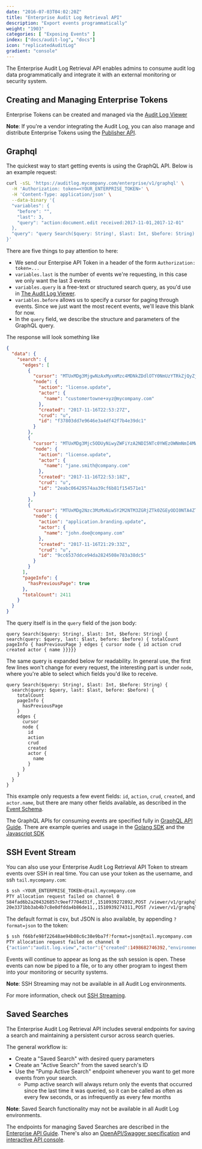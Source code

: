 ```yaml
---
date: "2016-07-03T04:02:20Z"
title: "Enterprise Audit Log Retrieval API"
description: "Export events programmatically"
weight: "1903"
categories: [ "Exposing Events" ]
index: ["docs/audit-log", "docs"]
icon: "replicatedAuditLog"
gradient: "console"
---
```


The Enterprise Audit Log Retrieval API enables admins to consume audit log data programmatically and integrate it with an external monitoring or security system.


## Creating and Managing Enterprise Tokens

Enterprise Tokens can be created and managed via the [Audit Log Viewer](/docs/audit-log/exposing-events/viewer/)


**Note**: If you're a vendor integrating the Audit Log, you can also manage and distribute Enterprise Tokens using the [Publisher API](/docs/audit-log/apis/publisher-api/).

## Graphql

The quickest way to start getting events is using the GraphQL API. Below is an example request:

```sh
curl -sSL 'https://auditlog.mycompany.com/enterprise/v1/graphql' \
  -H 'Authorization: token=<YOUR_ENTERPRISE_TOKEN>' \
  -H 'Content-Type: application/json' \
  --data-binary '{
  "variables": {
    "before": "",
    "last": 3,
    "query": "action:document.edit received:2017-11-01,2017-12-01"
  },
  "query": "query Search($query: String!, $last: Int, $before: String) { search(query: $query, last: $last, before: $before) { totalCount pageInfo { hasPreviousPage } edges { cursor node { id action crud created actor { name }}}}}"
}'
```

There are five things to pay attention to here:

- We send our Enterpise API Token in a header of the form `Authorization: token=...`
- `variables.last` is the number of events we're requesting, in this case we only want the last 3 events
- `variables.query` is a free-text or structured search query, as you'd use in [The Audit Log Viewer](/docs/audit-log/exposing-events/viewer/#search).
- `variables.before` allows us to specify a cursor for paging through events. Since we just want the most recent events, we'll leave this blank for now.
- In the `query` field, we describe the structure and parameters of the GraphQL query.


The response will look something like

```json
{
  "data": {
    "search": {
      "edges": [
        {
          "cursor": "MTUxMDg3MjgwNzAxMyxmMzc4MDNkZDdlOTY0NmUzYTRkZjQyZjdiNGUzOWRjMQ==",
          "node": {
            "action": "license.update",
            "actor": {
              "name": "customertowne+xyz@mycompany.com"
            },
            "created": "2017-11-16T22:53:27Z",
            "crud": "u",
            "id": "f37803dd7e9646e3a4df42f7b4e39dc1"
          }
        },
        {
          "cursor": "MTUxMDg3Mjc5ODUyNiwyZWFiYzA2NDI5NTc0YWEzOWNmNmI4MWYxNTQ1NzFlMQ==",
          "node": {
            "action": "license.update",
            "actor": {
              "name": "jane.smith@company.com"
            },
            "created": "2017-11-16T22:53:18Z",
            "crud": "u",
            "id": "2eabc06429574aa39cf6b81f154571e1"
          }
        },
        {
          "cursor": "MTUxMDg2Nzc3MzMxNiw5Y2M2NTM3ZGRjZTk0ZGEyODI0NTA4ZTc4M2EzOGRjNQ==",
          "node": {
            "action": "application.branding.update",
            "actor": {
              "name": "john.doe@company.com"
            },
            "created": "2017-11-16T21:29:33Z",
            "crud": "u",
            "id": "9cc6537ddce94da2824508e783a38dc5"
          }
        }
      ],
      "pageInfo": {
        "hasPreviousPage": true
      },
      "totalCount": 2411
    }
  }
}
```

The query itself is in the `query` field of the json body:

```
query Search($query: String!, $last: Int, $before: String) { search(query: $query, last: $last, before: $before) { totalCount pageInfo { hasPreviousPage } edges { cursor node { id action crud created actor { name }}}}}
```

The same query is expanded below for readability. In general use, the first few lines won't change for every request, the interesting part is under `node`, where you're able to select which fields you'd like to receive.

```
query Search($query: String!, $last: Int, $before: String) {
  search(query: $query, last: $last, before: $before) {
    totalCount
    pageInfo {
      hasPreviousPage
    }
    edges {
      cursor
      node {
        id
        action
        crud
        created
        actor {
          name
        }
      }
    }
  }
}
```


This example only requests a few event fields: `id`, `action`, `crud`, `created`, and `actor.name`, but there are many other fields available, as described in the [Event Schema](/docs/audit-log/apis/graphql/#event).


The GraphQL APIs for consuming events are specified fully in [GraphQL API Guide](/docs/audit-log/apis/graphql/). There are example queries and usage in the [Golang SDK](https://github.com/retracedhq/retraced-go/blob/master/graphql.go#L216) and the [Javascript SDK](https://github.com/retracedhq/retraced-js/blob/master/src/graphql.ts#L334)


## SSH Event Stream

You can also use your Enterprise Audit Log Retrieval API Token to stream events over SSH in real time. You can use your token as the username, and ssh `tail.mycompany.com`:

```sh
$ ssh <YOUR_ENTERPRISE_TOKEN>@tail.mycompany.com
PTY allocation request failed on channel 0
584fad6b2a204326857c9eef7704d31f,,1510939272892,POST /viewer/v1/graphql,35.186.223.140,audit.log.view,r,"{""action"":""audit.log.view"",""crud"":""r"",""actor"":{""id"":""27c92eb3f5ce849b9866edd12f8fdef8""},""group"":{""id"":""1ff0ab86bcb8f9fcd67936db08b80600""},""description"":""POST /viewer/v1/graphql"",""source_ip"":""35.186.223.140""}",1ff0ab86bcb8f9fcd67936db08b80600,51e79795f89b4454a883a3a49d03d6ea,7a691d01114a494ba9d77eb302edce6a,Replicated QA,16132,1494456302651,1510939272911,27c92eb3f5ce849b9866edd12f8fdef8,dexter+qa@replicated.com,51e79795f89b4454a883a3a49d03d6ea,7a691d01114a494ba9d77eb302edce6a,,1498682746392,1498682746393,1510939272927,,,,,,,,,
20e3371bb3ab4b7c8e0dfdda4b86de11,,1510939274311,POST /viewer/v1/graphql,35.186.223.140,audit.log.view,r,"{""action"":""audit.log.view"",""crud"":""r"",""actor"":{""id"":""27c92eb3f5ce849b9866edd12f8fdef8""},""group"":{""id"":""1ff0ab86bcb8f9fcd67936db08b80600""},""description"":""POST /viewer/v1/graphql"",""source_ip"":""35.186.223.140""}",1ff0ab86bcb8f9fcd67936db08b80600,51e79795f89b4454a883a3a49d03d6ea,7a691d01114a494ba9d77eb302edce6a,Replicated QA,16133,1494456302651,1510939274324,27c92eb3f5ce849b9866edd12f8fdef8,dexter+qa@replicated.com,51e79795f89b4454a883a3a49d03d6ea,7a691d01114a494ba9d77eb302edce6a,,1498682746392,1498682746393,1510939274334,,,,,,,,,
```

The default format is csv, but JSON is also available, by appending `?format=json` to the token:

```sh
$ ssh f66bfe98f22648ae94b08c6c38e9ba7f?format=json@tail.mycompany.com
PTY allocation request failed on channel 0
{"action":"audit.log.view","actor":{"created":1498682746392,"environment_id":"7a691d01114a494ba9d77eb302edce6a","first_active":1498682746393,"id":"27c92eb3f5ce849b9866edd12f8fdef8","last_active":1510939425326,"name":"dexter+qa@replicated.com","project_id":"51e79795f89b4454a883a3a49d03d6ea"},"crud":"r","description":"POST /viewer/v1/graphql","group":{"created_at":1494456302651,"environment_id":"7a691d01114a494ba9d77eb302edce6a","event_count":"16134","id":"1ff0ab86bcb8f9fcd67936db08b80600","last_active":1510939425315,"name":"Replicated QA","project_id":"51e79795f89b4454a883a3a49d03d6ea"},"id":"8d14443a55dc4b7d87939917019a520d","raw":"{\"action\":\"audit.log.view\",\"crud\":\"r\",\"actor\":{\"id\":\"27c92eb3f5ce849b9866edd12f8fdef8\"},\"group\":{\"id\":\"1ff0ab86bcb8f9fcd67936db08b80600\"},\"description\":\"POST /viewer/v1/graphql\",\"source_ip\":\"35.186.223.140\"}","received":1510939425299,"source_ip":"35.186.223.140","target":{}}
```


Events will continue to appear as long as the ssh session is open. These events can now be piped to a file, or to any other program to ingest them into your monitoring or security systems.

**Note**: SSH Streaming may not be available in all Audit Log environments.

For more information, check out [SSH Streaming](/docs/audit-log/advanced/ssh-streaming/).


## Saved Searches

The Enterprise Audit Log Retrieval API includes several endpoints for saving a search and maintaining a persistent cursor across search queries.

The general workflow is:

- Create a "Saved Search" with desired query parameters
- Create an "Active Search" from the saved search's ID
- Use the "Pump Active Search" endpoint whenever you want to get more events from your search.
    - Pump active search will always return only the events that occurred since the last time it was queried, so it can be called as often as every few seconds, or as infrequently as every few months

**Note**: Saved Search functionality may not be available in all Audit Log environments.

The endpoints for managing Saved Searches are described in the [Enterprise API Guide](/docs/audit-log/apis/enterprise-api/). There's also an [OpenAPI/Swagger  specification](https://api.replicated.com/auditlog/enterprise/v1/swagger.json) and [interactive API console](https://retraced.readme.io/reference#searchactive).
